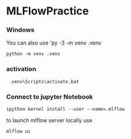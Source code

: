 # MLFlowPractice


### Windows 
 You can also use 'py -3 -m venv .venv
```
python -m venv .venv
```

### activation 
```
 .venv\Scripts\activate.bat 
```

### Connect to jupyter Notebook 
```
ipython kernel install --user --name=.mlflow
```

to launch mlflow server locally use 
```
mlflow ui
```